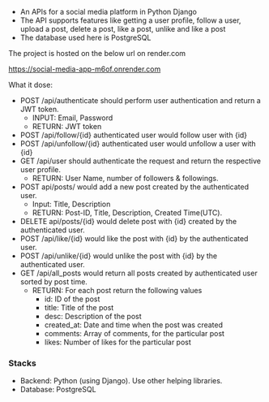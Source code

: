 - An APIs for a social media platform in Python Django
- The API supports features like getting a user profile, follow a user, upload a post, delete a post, like a post, unlike and like a post
- The database used here is PostgreSQL

The project is hosted on the below url on render.com

https://social-media-app-m6of.onrender.com

What it dose:

- POST /api/authenticate should perform user authentication and return a JWT token.
    - INPUT: Email, Password
    - RETURN: JWT token
- POST /api/follow/{id} authenticated user would follow user with {id}
- POST /api/unfollow/{id} authenticated user would unfollow a user with {id}
- GET /api/user should authenticate the request and return the respective user profile.
    - RETURN: User Name, number of followers & followings.
- POST api/posts/ would add a new post created by the authenticated user.
    - Input: Title, Description
    - RETURN: Post-ID, Title, Description, Created Time(UTC).
- DELETE api/posts/{id} would delete post with {id} created by the authenticated user.
- POST /api/like/{id} would like the post with {id} by the authenticated user.
- POST /api/unlike/{id} would unlike the post with {id} by the authenticated user.
- GET /api/all_posts would return all posts created by authenticated user sorted by post time.
    - RETURN: For each post return the following values
        - id: ID of the post
        - title: Title of the post
        - desc: Description of the post
        - created_at: Date and time when the post was created
        - comments: Array of comments, for the particular post
        - likes: Number of likes for the particular post
        

### **Stacks**

- Backend: Python (using Django). Use other helping libraries.
- Database: PostgreSQL
